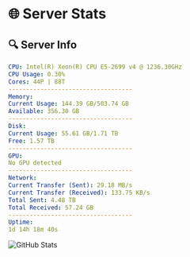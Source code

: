 # 🌐 Server Stats
## 🔍 Server Info
```yaml
CPU: Intel(R) Xeon(R) CPU E5-2699 v4 @ 1236.30GHz
CPU Usage: 0.30%
Cores: 44P | 88T
-----------------------------------
Memory:
Current Usage: 144.39 GB/503.74 GB
Available: 356.30 GB
-----------------------------------
Disk:
Current Usage: 55.61 GB/1.71 TB
Free: 1.57 TB
-----------------------------------
GPU:
No GPU detected
-----------------------------------
Network:
Current Transfer (Sent): 29.18 MB/s
Current Transfer (Received): 133.75 KB/s
Total Sent: 4.48 TB
Total Received: 57.24 GB
-----------------------------------
Uptime:
1d 14h 18m 40s
```
![GitHub Stats](https://img.shields.io/badge/Updated-2025-03-09_11:41:29-blue)